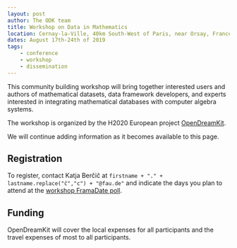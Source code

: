 ```yaml
---
layout: post
author: The ODK team
title: Workshop on Data in Mathematics
location: Cernay-la-Ville, 40km South-West of Paris, near Orsay, France
dates: August 17th-24th of 2019
tags:
    - conference
    - workshop
    - dissemination
---
```


This community building workshop will bring together interested users and authors of mathematical datasets,
data framework developers, and experts interested in integrating mathematical databases with computer algebra systems.

The workshop is organized by the H2020 European project [OpenDreamKit](http://opendreamkit.org).

We will continue adding information as it becomes available to this page.

## Registration

To register, contact Katja Berčič at `firstname + "." + lastname.replace("č","c") + "@fau.de"`
and indicate the days you plan to attend at the [workshop FramaDate poll](https://framadate.org/BQmEpJdvqN9KQ9mo).

## Funding

OpenDreamKit will cover the local expenses for all participants and
the travel expenses of most to all participants.
